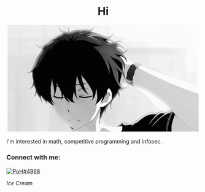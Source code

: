 <h1 align="center">Hi</h1>

<p align="center">
  <img src="profile.gif">
</p

<p>I'm interested in math, competitive programming and infosec.</p>

<h3 align="left">Connect with me:</h3>
<p align="left">
<a href="https://discord.gg/PoH#4968" target="blank"><img align="center" src="https://raw.githubusercontent.com/rahuldkjain/github-profile-readme-generator/master/src/images/icons/Social/discord.svg" alt="PoH#4968" height="30" width="40" /></a>
</p>

<p><i>Ice Cream</i></p>
